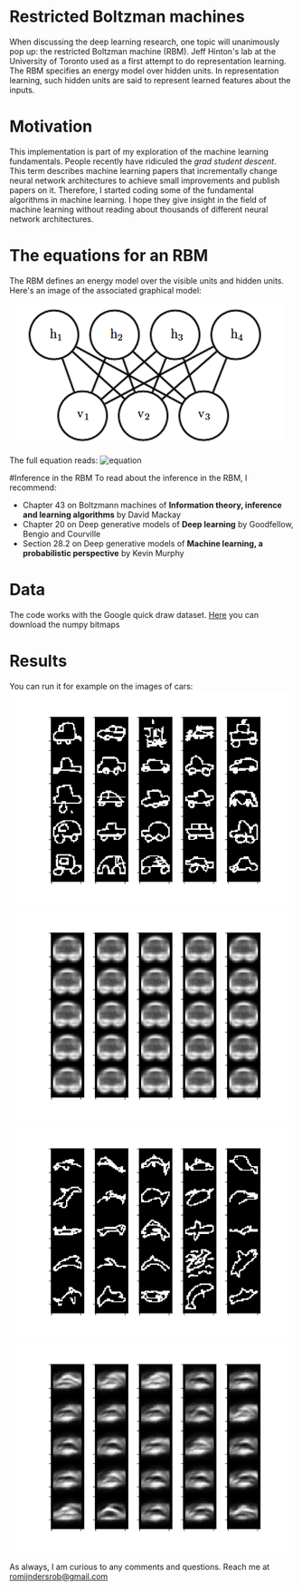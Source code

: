 # Restricted Boltzman machines

When discussing the deep learning research, one topic will unanimously pop up: the restricted Boltzman machine (RBM). Jeff Hinton's lab at the University of Toronto used as a first attempt to do representation learning. The RBM specifies an energy model over hidden units. In representation learning, such hidden units are said to represent learned features about the inputs.

# Motivation
This implementation is part of my exploration of the machine learning fundamentals. People recently have ridiculed the _grad student descent_. This term describes machine learning papers that incrementally change neural network architectures to achieve small improvements and publish papers on it. Therefore, I started coding some of the fundamental algorithms in machine learning. I hope they give insight in the field of machine learning without reading about thousands of different neural network architectures.

# The equations for an RBM
The RBM defines an energy model over the visible units and hidden units. Here's an image of the associated graphical model:

![rbm_pgm](https://github.com/RobRomijnders/rbm/blob/master/im/Selection_554.png?raw=true)

The full equation reads:
![equation](https://latex.codecogs.com/gif.latex?p(v,h)&space;=&space;\frac{1}{Z}&space;e^{-E(v,h)}&space;\&space;\&space;\&space;\&space;\&space;E(v,h)&space;=&space;-b^Tv&space;-&space;c^Th&space;-&space;v^TWh)

#Inference in the RBM
To read about the inference in the RBM, I recommend:

  * Chapter 43 on Boltzmann machines of __Information theory, inference and learning algorithms__ by David Mackay
  * Chapter 20 on Deep generative models of __Deep learning__ by Goodfellow, Bengio and Courville
  * Section 28.2 on Deep generative models of __Machine learning, a probabilistic perspective__ by Kevin Murphy

# Data
The code works with the Google quick draw dataset. [Here](https://console.cloud.google.com/storage/browser/quickdraw_dataset/full/numpy_bitmap/?pli=1) you can download the numpy bitmaps

# Results
You can run it for example on the images of cars:
![car_data](https://github.com/RobRomijnders/rbm/blob/master/im/car_data.png?raw=true)
![car_samples](https://github.com/RobRomijnders/rbm/blob/master/im/car_samples.png?raw=true)
![dolphin_data](https://github.com/RobRomijnders/rbm/blob/master/im/dolphin_data.png?raw=true)
![dolphin_data](https://github.com/RobRomijnders/rbm/blob/master/im/dolphin_samples.png?raw=true)

As always, I am curious to any comments and questions. Reach me at romijndersrob@gmail.com

